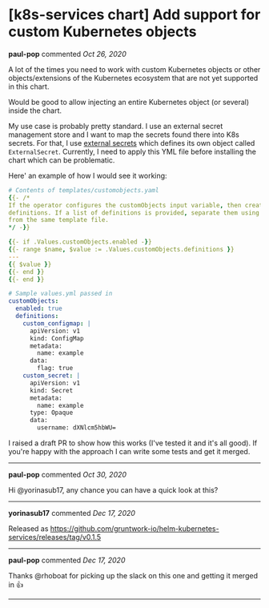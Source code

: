 # [k8s-services chart] Add support for custom Kubernetes objects

**paul-pop** commented *Oct 26, 2020*

A lot of the times you need to work with custom Kubernetes objects or other objects/extensions of the Kubernetes ecosystem that are not yet supported in this chart.

Would be good to allow injecting an entire Kubernetes object (or several) inside the chart.

My use case is probably pretty standard. I use an external secret management store and I want to map the secrets found there into K8s secrets. For that, I use [external secrets](https://github.com/godaddy/kubernetes-external-secrets) which defines its own object called `ExternalSecret`. Currently, I need to apply this YML file before installing the chart which can be problematic. 

Here' an example of how I would see it working:

```yml
# Contents of templates/customobjects.yaml
{{- /*
If the operator configures the customObjects input variable, then create custom resources based on the given
definitions. If a list of definitions is provided, separate them using the YAML separator so they can all be executed
from the same template file.
*/ -}}

{{- if .Values.customObjects.enabled -}}
{{- range $name, $value := .Values.customObjects.definitions }}
---
{{ $value }}
{{- end }}
{{- end }}
```

```yml
# Sample values.yml passed in
customObjects:
  enabled: true
  definitions:
    custom_configmap: |
      apiVersion: v1
      kind: ConfigMap
      metadata:
        name: example
      data:
        flag: true
    custom_secret: |
      apiVersion: v1
      kind: Secret
      metadata:
        name: example
      type: Opaque
      data:
        username: dXNlcm5hbWU=
```

I raised a draft PR to show how this works (I've tested it and it's all good). If you're happy with the approach I can write some tests and get it merged.
<br />
***


**paul-pop** commented *Oct 30, 2020*

Hi @yorinasub17, any chance you can have a quick look at this?
***

**yorinasub17** commented *Dec 17, 2020*

Released as https://github.com/gruntwork-io/helm-kubernetes-services/releases/tag/v0.1.5
***

**paul-pop** commented *Dec 17, 2020*

Thanks @rhoboat for picking up the slack on this one and getting it merged in 👍 
***

